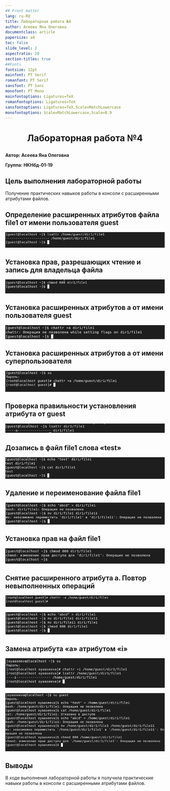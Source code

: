 ```yaml
---
## Front matter
lang: ru-RU
title: Лабораторная работа №4
author: Асеева Яна Олеговна
documentclass: article
papersize: a4
toc: false
slide_level: 2
aspectratio: 20
section-titles: true
##Fonts
fontsize: 12pt
mainfont: PT Serif
romanfont: PT Serif
sansfont: PT Sans
monofont: PT Mono
mainfontoptions: Ligatures=TeX
romanfontoptions: Ligatures=TeX
sansfontoptions: Ligatures=TeX,Scale=MatchLowercase
monofontoptions: Scale=MatchLowercase,Scale=0.9
---
```








# <p style="text-align: center;">Лабораторная работа №4</p>



**Автор: Асеева Яна Олеговна**

**Группа: НКНбд-01-19**

<div style="page-break-after: always;">

## Цель выполнения лабораторной работы

Получение практических навыков работы в консоли с расширенными атрибутами файлов.
</div>

<div style="page-break-after: always;">

## Определение расширенных атрибутов файла file1 от имени пользователя guest

![рис.1](img/Снимок1.PNG)

</div>

<div style="page-break-after: always;">

## Установка прав, разрешающих чтение и запись для владельца файла

![рис.2](img/Снимок2.PNG)

</div>

<div style="page-break-after: always;">

## Установка расширенных атрибутов a от имени пользователя guest

![рис.3](img/Снимок3.PNG)

</div>

<div style="page-break-after: always;">

## Установка расширенных атрибутов a от имени суперпользователя 

![рис.4](img/Снимок4.PNG)

</div>

<div style="page-break-after: always;">

## Проверка правильности установления атрибута от guest

![рис.5](img/Снимок5.PNG)

</div>

<div style="page-break-after: always;">

## Дозапись в файл file1 слова «test»

![рис.6](img/Снимок6.PNG)

</div>

<div style="page-break-after: always;">

## Удаление и переименование файла file1

![рис.7](img/Снимок7.PNG)

</div>

<div style="page-break-after: always;">

## Установка прав на файл file1

![рис.8](img/Снимок8.PNG)

</div>

<div style="page-break-after: always;">

## Снятие расширенного атрибута a. Повтор невыполненных операций

![рис.9](img/Снимок9.PNG)

![рис.10](img/Снимок10.PNG)

</div>

<div style="page-break-after: always;">

## Замена атрибута «a» атрибутом «i»

![рис.11](img/Снимок11.PNG)

![рис.12](img/Снимок12.PNG)

</div>

<div style="page-break-after: always;">

## Выводы

В ходе выполнения лабораторной работы я получила практические навыки работы в консоли с расширенными атрибутами файлов.
